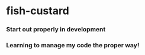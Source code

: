 # fish-custard

### Start out properly in development


### Learning to manage my code the proper way!